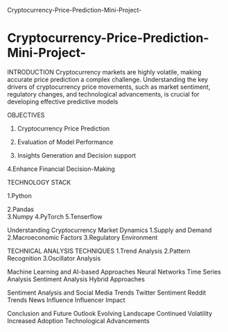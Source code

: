  Cryptocurrency-Price-Prediction-Mini-Project-
# Cryptocurrency-Price-Prediction-Mini-Project-

INTRODUCTION
 Cryptocurrency markets are highly volatile, making accurate price prediction a complex challenge. Understanding the key drivers of cryptocurrency price movements, such as market sentiment, 
 regulatory changes, and technological advancements, is crucial for developing effective predictive models

OBJECTIVES
1. Cryptocurrency Price Prediction

2. Evaluation of Model Performance

3. Insights Generation and Decision support

4.Enhance Financial Decision-Making


TECHNOLOGY STACK

1.Python

2.Pandas                                  
3.Numpy
4.PyTorch
5.Tenserflow

Understanding Cryptocurrency Market Dynamics
1.Supply and Demand
2.Macroeconomic Factors
3.Regulatory Environment


TECHNICAL ANALYSIS TECHNIQUES
1.Trend Analysis
2.Pattern Recognition
3.Oscillator Analysis



Machine Learning and AI-based Approaches
Neural Networks
Time Series Analysis
Sentiment Analysis
Hybrid Approaches


Sentiment Analysis and Social Media Trends
Twitter Sentiment
Reddit Trends
News Influence
Influencer Impact


Conclusion and Future Outlook
Evolving Landscape
Continued Volatility
Increased Adoption
Technological Advancements
